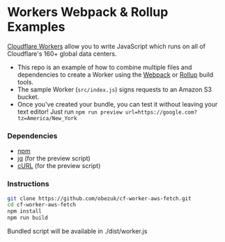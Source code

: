 Workers Webpack & Rollup Examples
====
[Cloudflare Workers](http://developers.cloudflare.com/workers/) allow you to write JavaScript which runs on all of Cloudflare's
160+ global data centers.
- This repo is an example of how to combine multiple files and dependencies to create a Worker using the [Webpack](https://webpack.js.org/) or [Rollup](https://rollupjs.org/) build tools.
- The sample Worker (`src/index.js`) signs requests to an Amazon S3 bucket.
- Once you've created your bundle, you can test it without leaving your text editor! Just run `npm run preview url=https://google.com?tz=America/New_York`

### Dependencies

- [npm](https://www.npmjs.com/get-npm)
- [jq](https://stedolan.github.io/jq/) (for the preview script)
- [cURL](https://curl.haxx.se/) (for the preview script)

### Instructions

```sh
git clone https://github.com/obezuk/cf-worker-aws-fetch.git
cd cf-worker-aws-fetch
npm install
npm run build

```
Bundled script will be available in ./dist/worker.js
